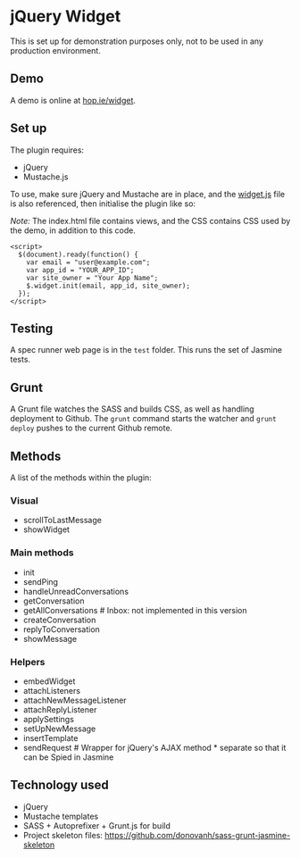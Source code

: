 # jQuery Widget

This is set up for demonstration purposes only, not to be used in any production environment.

## Demo

A demo is online at [hop.ie/widget](http://hop.ie/widget).

## Set up

The plugin requires:

* jQuery
* Mustache.js

To use, make sure jQuery and Mustache are in place, and the [widget.js](https://github.com/donovanh/widget/blob/master/javascripts/widget.js) file is also referenced, then initialise the plugin like so:

*Note:* The index.html file contains views, and the CSS contains CSS used by the demo, in addition to this code.

    <script>
      $(document).ready(function() {
        var email = "user@example.com";
        var app_id = "YOUR_APP_ID";
        var site_owner = "Your App Name";
        $.widget.init(email, app_id, site_owner);
      });
    </script>

## Testing

A spec runner web page is in the `test` folder. This runs the set of Jasmine tests.

## Grunt

A Grunt file watches the SASS and builds CSS, as well as handling deployment to Github. The `grunt` command starts the watcher and `grunt deploy` pushes to the current Github remote.

## Methods

A list of the methods within the plugin:

### Visual

* scrollToLastMessage
* showWidget

### Main methods

* init
* sendPing
* handleUnreadConversations
* getConversation
* getAllConversations       # Inbox: not implemented in this version
* createConversation
* replyToConversation
* showMessage

### Helpers

* embedWidget
* attachListeners
* attachNewMessageListener
* attachReplyListener
* applySettings
* setUpNewMessage
* insertTemplate
* sendRequest    # Wrapper for jQuery's AJAX method * separate so that it can be Spied in Jasmine

## Technology used

* jQuery
* Mustache templates
* SASS + Autoprefixer + Grunt.js for build
* Project skeleton files: https://github.com/donovanh/sass-grunt-jasmine-skeleton
